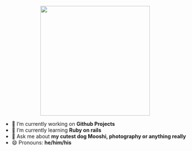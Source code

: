 <p align="center">
<img src='https://user-images.githubusercontent.com/60278134/171981486-3b87905e-1b3e-45da-938c-1a4b52e2d2e6.gif' width=300>
</p>

- 🔭 I’m currently working on **Github Projects**
- 🌱 I’m currently learning **Ruby on rails**
- 💬 Ask me about **my cutest dog Mooshi, photography or anything really**
- 😄 Pronouns: **he/him/his**
